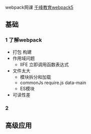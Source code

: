
webpack网课
[千峰教育webpack5](https://www.bilibili.com/video/BV1YU4y1g745)

## 基础
### 1 了解webpack
+ 打包 构建
+ 作用域问题 
  + IIFE 立即调用函数表达式 
+ 文件太大 
  + 模块拆分和加载  
  + commonJs require.js data-main
  + ES模块
+ 可读性差
### 2 
## 高级应用
